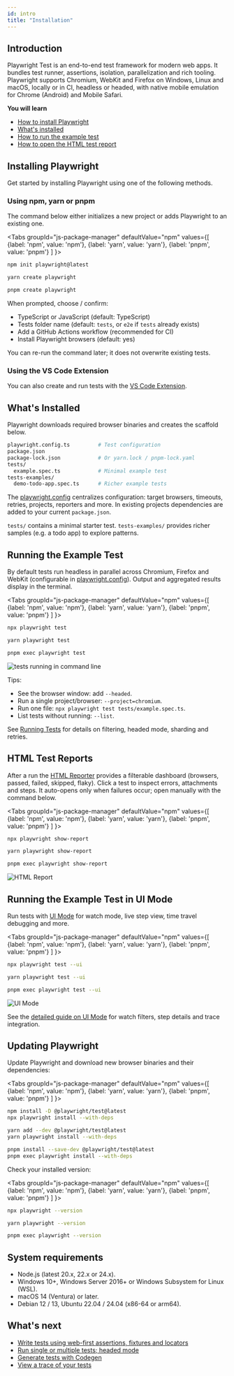 ```yaml
---
id: intro
title: "Installation"
---
```


## Introduction

Playwright Test is an end-to-end test framework for modern web apps. It bundles test runner, assertions, isolation, parallelization and rich tooling. Playwright supports Chromium, WebKit and Firefox on Windows, Linux and macOS, locally or in CI, headless or headed, with native mobile emulation for Chrome (Android) and Mobile Safari.

**You will learn**

- [How to install Playwright](/intro.md#installing-playwright)
- [What's installed](/intro.md#whats-installed)
- [How to run the example test](/intro.md#running-the-example-test)
- [How to open the HTML test report](/intro.md#html-test-reports)

## Installing Playwright

Get started by installing Playwright using one of the following methods.

### Using npm, yarn or pnpm

The command below either initializes a new project or adds Playwright to an existing one.

<Tabs
  groupId="js-package-manager"
  defaultValue="npm"
  values={[
    {label: 'npm', value: 'npm'},
    {label: 'yarn', value: 'yarn'},
    {label: 'pnpm', value: 'pnpm'}
  ]
}>
<TabItem value="npm">

```bash
npm init playwright@latest
```

</TabItem>

<TabItem value="yarn">

```bash
yarn create playwright
```

</TabItem>

<TabItem value="pnpm">

```bash
pnpm create playwright
```

</TabItem>

</Tabs>

When prompted, choose / confirm:
- TypeScript or JavaScript (default: TypeScript)
- Tests folder name (default: `tests`, or `e2e` if `tests` already exists)
- Add a GitHub Actions workflow (recommended for CI)
- Install Playwright browsers (default: yes)

You can re-run the command later; it does not overwrite existing tests.

### Using the VS Code Extension

You can also create and run tests with the [VS Code Extension](./getting-started-vscode.md).

## What's Installed

Playwright downloads required browser binaries and creates the scaffold below.

```bash
playwright.config.ts         # Test configuration
package.json
package-lock.json            # Or yarn.lock / pnpm-lock.yaml
tests/
  example.spec.ts            # Minimal example test
tests-examples/
  demo-todo-app.spec.ts      # Richer example tests
```

The [playwright.config](./test-configuration.md) centralizes configuration: target browsers, timeouts, retries, projects, reporters and more. In existing projects dependencies are added to your current `package.json`.

`tests/` contains a minimal starter test. `tests-examples/` provides richer samples (e.g. a todo app) to explore patterns.

## Running the Example Test

By default tests run headless in parallel across Chromium, Firefox and WebKit (configurable in [playwright.config](./test-configuration.md)). Output and aggregated results display in the terminal.

<Tabs
  groupId="js-package-manager"
  defaultValue="npm"
  values={[
    {label: 'npm', value: 'npm'},
    {label: 'yarn', value: 'yarn'},
    {label: 'pnpm', value: 'pnpm'}
  ]
}>
<TabItem value="npm">

```bash
npx playwright test
```

</TabItem>

<TabItem value="yarn">

```bash
yarn playwright test
```

</TabItem>

<TabItem value="pnpm">

```bash
pnpm exec playwright test
```

</TabItem>

</Tabs>

![tests running in command line](./images/getting-started/run-tests-cli.jpg)

Tips:
- See the browser window: add `--headed`.
- Run a single project/browser: `--project=chromium`.
- Run one file: `npx playwright test tests/example.spec.ts`.
- List tests without running: `--list`.

See [Running Tests](./running-tests.md) for details on filtering, headed mode, sharding and retries.

## HTML Test Reports

After a run the [HTML Reporter](./test-reporters.md#html-reporter) provides a filterable dashboard (browsers, passed, failed, skipped, flaky). Click a test to inspect errors, attachments and steps. It auto-opens only when failures occur; open manually with the command below.

<Tabs
  groupId="js-package-manager"
  defaultValue="npm"
  values={[
    {label: 'npm', value: 'npm'},
    {label: 'yarn', value: 'yarn'},
    {label: 'pnpm', value: 'pnpm'}
  ]
}>
<TabItem value="npm">

```bash
npx playwright show-report
```

</TabItem>

<TabItem value="yarn">

```bash
yarn playwright show-report
```

</TabItem>

<TabItem value="pnpm">

```bash
pnpm exec playwright show-report
```

</TabItem>

</Tabs>

![HTML Report](./images/getting-started/html-report-cli.jpg)

## Running the Example Test in UI Mode

Run tests with [UI Mode](./test-ui-mode.md) for watch mode, live step view, time travel debugging and more.

<Tabs
  groupId="js-package-manager"
  defaultValue="npm"
  values={[
    {label: 'npm', value: 'npm'},
    {label: 'yarn', value: 'yarn'},
    {label: 'pnpm', value: 'pnpm'}
  ]
}>

<TabItem value="npm">

```bash
npx playwright test --ui
```

</TabItem>

<TabItem value="yarn">

```bash
yarn playwright test --ui
```

</TabItem>

<TabItem value="pnpm">

```bash
pnpm exec playwright test --ui
```

</TabItem>

</Tabs>

![UI Mode](./images/getting-started/ui-mode.jpg)

See the [detailed guide on UI Mode](./test-ui-mode.md) for watch filters, step details and trace integration.

## Updating Playwright

Update Playwright and download new browser binaries and their dependencies:

<Tabs
  groupId="js-package-manager"
  defaultValue="npm"
  values={[
    {label: 'npm', value: 'npm'},
    {label: 'yarn', value: 'yarn'},
    {label: 'pnpm', value: 'pnpm'}
  ]
}>

<TabItem value="npm">

```bash
npm install -D @playwright/test@latest
npx playwright install --with-deps
```

</TabItem>

<TabItem value="yarn">

```bash
yarn add --dev @playwright/test@latest
yarn playwright install --with-deps
```

</TabItem>

<TabItem value="pnpm">

```bash
pnpm install --save-dev @playwright/test@latest
pnpm exec playwright install --with-deps
```

</TabItem>

</Tabs>

Check your installed version:

<Tabs
  groupId="js-package-manager"
  defaultValue="npm"
  values={[
    {label: 'npm', value: 'npm'},
    {label: 'yarn', value: 'yarn'},
    {label: 'pnpm', value: 'pnpm'}
  ]
}>

<TabItem value="npm">

```bash
npx playwright --version
```

</TabItem>

<TabItem value="yarn">

```bash
yarn playwright --version
```

</TabItem>

<TabItem value="pnpm">

```bash
pnpm exec playwright --version
```

</TabItem>

</Tabs>

## System requirements

- Node.js (latest 20.x, 22.x or 24.x).
- Windows 10+, Windows Server 2016+ or Windows Subsystem for Linux (WSL).
- macOS 14 (Ventura) or later.
- Debian 12 / 13, Ubuntu 22.04 / 24.04 (x86-64 or arm64).

## What's next

- [Write tests using web-first assertions, fixtures and locators](./writing-tests.md)
- [Run single or multiple tests; headed mode](./running-tests.md)
- [Generate tests with Codegen](./codegen-intro.md)
- [View a trace of your tests](./trace-viewer-intro.md)
